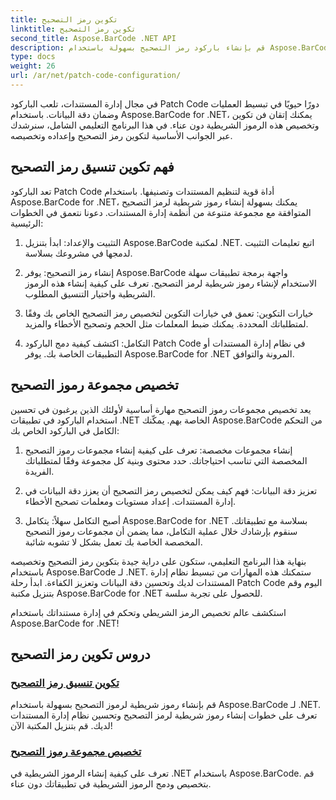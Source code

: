 ```yaml
---
title: تكوين رمز التصحيح
linktitle: تكوين رمز التصحيح
second_title: Aspose.BarCode .NET API
description: قم بإنشاء باركود رمز التصحيح بسهولة باستخدام Aspose.BarCode لـ .NET. تعرف على كيفية تكوين تنسيقات رمز التصحيح وتخصيصها باستخدام البرامج التعليمية لـ Aspose.BarCode.
type: docs
weight: 26
url: /ar/net/patch-code-configuration/
---
```


في مجال إدارة المستندات، تلعب الباركود Patch Code دورًا حيويًا في تبسيط العمليات وضمان دقة البيانات. باستخدام Aspose.BarCode for .NET، يمكنك إتقان فن تكوين وتخصيص هذه الرموز الشريطية دون عناء. في هذا البرنامج التعليمي الشامل، سنرشدك عبر الجوانب الأساسية لتكوين رمز التصحيح وإعداده وتخصيصه.

## فهم تكوين تنسيق رمز التصحيح

تعد الباركود Patch Code أداة قوية لتنظيم المستندات وتصنيفها. باستخدام Aspose.BarCode for .NET، يمكنك بسهولة إنشاء رموز شريطية لرمز التصحيح المتوافقة مع مجموعة متنوعة من أنظمة إدارة المستندات. دعونا نتعمق في الخطوات الرئيسية:

1. التثبيت والإعداد: ابدأ بتنزيل Aspose.BarCode لمكتبة .NET. اتبع تعليمات التثبيت لدمجها في مشروعك بسلاسة.

2. إنشاء رمز التصحيح: يوفر Aspose.BarCode واجهة برمجة تطبيقات سهلة الاستخدام لإنشاء رموز شريطية لرمز التصحيح. تعرف على كيفية إنشاء هذه الرموز الشريطية واختيار التنسيق المطلوب.

3. خيارات التكوين: تعمق في خيارات التكوين لتخصيص رمز التصحيح الخاص بك وفقًا لمتطلباتك المحددة. يمكنك ضبط المعلمات مثل الحجم وتصحيح الأخطاء والمزيد.

4. التكامل: اكتشف كيفية دمج الباركود Patch Code في نظام إدارة المستندات أو التطبيقات الخاصة بك. يوفر Aspose.BarCode for .NET المرونة والتوافق.

## تخصيص مجموعة رموز التصحيح

يعد تخصيص مجموعات رموز التصحيح مهارة أساسية لأولئك الذين يرغبون في تحسين استخدام الباركود في تطبيقات .NET الخاصة بهم. يمكّنك Aspose.BarCode من التحكم الكامل في الباركود الخاص بك:

1. إنشاء مجموعات مخصصة: تعرف على كيفية إنشاء مجموعات رموز التصحيح المخصصة التي تناسب احتياجاتك. حدد محتوى وبنية كل مجموعة وفقًا لمتطلباتك الفريدة.

2. تعزيز دقة البيانات: فهم كيف يمكن لتخصيص رمز التصحيح أن يعزز دقة البيانات في إدارة المستندات. إعداد مستويات ومعلمات تصحيح الأخطاء.

3. أصبح التكامل سهلاً: يتكامل Aspose.BarCode for .NET بسلاسة مع تطبيقاتك. سنقوم بإرشادك خلال عملية التكامل، مما يضمن أن مجموعات رموز التصحيح المخصصة الخاصة بك تعمل بشكل لا تشوبه شائبة.

بنهاية هذا البرنامج التعليمي، ستكون على دراية جيدة بتكوين رمز التصحيح وتخصيصه باستخدام Aspose.BarCode لـ .NET. ستمكنك هذه المهارات من تبسيط نظام إدارة المستندات لديك وتحسين دقة البيانات وتعزيز الكفاءة. ابدأ رحلة Patch Code اليوم وقم بتنزيل مكتبة Aspose.BarCode for .NET للحصول على تجربة سلسة. 

استكشف عالم تخصيص الرمز الشريطي وتحكم في إدارة مستنداتك باستخدام Aspose.BarCode for .NET!
## دروس تكوين رمز التصحيح
### [تكوين تنسيق رمز التصحيح](./patch-code-format-configuration/)
قم بإنشاء رموز شريطية لرموز التصحيح بسهولة باستخدام Aspose.BarCode لـ .NET. تعرف على خطوات إنشاء رموز شريطية لرمز التصحيح وتحسين نظام إدارة المستندات لديك. قم بتنزيل المكتبة الآن!
### [تخصيص مجموعة رموز التصحيح](./patch-code-set-customization/)
تعرف على كيفية إنشاء الرموز الشريطية في .NET باستخدام Aspose.BarCode. قم بتخصيص ودمج الرموز الشريطية في تطبيقاتك دون عناء.